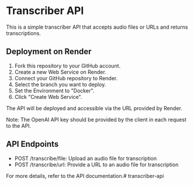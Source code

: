 # Transcriber API

This is a simple transcriber API that accepts audio files or URLs and returns transcriptions.

## Deployment on Render

1. Fork this repository to your GitHub account.
2. Create a new Web Service on Render.
3. Connect your GitHub repository to Render.
4. Select the branch you want to deploy.
5. Set the Environment to "Docker".
6. Click "Create Web Service".

The API will be deployed and accessible via the URL provided by Render.

Note: The OpenAI API key should be provided by the client in each request to the API.

## API Endpoints

- POST /transcribe/file: Upload an audio file for transcription
- POST /transcribe/url: Provide a URL to an audio file for transcription

For more details, refer to the API documentation.#   t r a n s c r i b e r - a p i 
 
 
